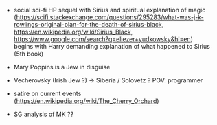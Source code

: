 
- social sci-fi HP sequel with Sirius and spiritual explanation of magic  
 (https://scifi.stackexchange.com/questions/295283/what-was-j-k-rowlings-original-plan-for-the-death-of-sirius-black, 
  https://en.wikipedia.org/wiki/Sirius_Black, https://www.google.com/search?q=eliezer+yudkowsky&hl=en)  
  begins with Harry demanding explanation of what happened to Sirius (5th book)  

- Mary Poppins is a Jew in disguise  
  
- Vecherovsky (Irish Jew ?) -> Siberia / Solovetz ? POV: programmer  
  
- satire on current events (https://en.wikipedia.org/wiki/The_Cherry_Orchard)  

- SG analysis of MK ??  
  
